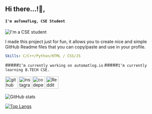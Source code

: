 ## Hi there...!👋, 
#### ```I'm auTomaTLog, CSE Student```
![I'm a CSE student](https://arturssmirnovs.github.io/github-profile-readme-generator/images/banner.png)

I made this project just for fun, it allows you to create nice and simple GitHub Readme files that you can copy/paste and use in your profile.

```yaml
Skills: C/C++/Python/HTML / CSS/JS
```

#####```I’m currently working on automatlog.io```
#####```I’m currently learning B.TECH CSE.```  


[<img src='https://cdn.jsdelivr.net/npm/simple-icons@3.0.1/icons/github.svg' alt='github' height='40'>](https://github.com/https://github.com/automatlog)  [<img src='https://cdn.jsdelivr.net/npm/simple-icons@3.0.1/icons/instagram.svg' alt='instagram' height='40'>](https://www.instagram.com/https://instagram.com/automatlog/)  [<img src='https://cdn.jsdelivr.net/npm/simple-icons@3.0.1/icons/codepen.svg' alt='codepen' height='40'>](https://codepen.io/https://codepen.io/automatlog)  [<img src='https://cdn.jsdelivr.net/npm/simple-icons@3.0.1/icons/reddit.svg' alt='Reddit' height='40'>](https://www.reddit.com/user/https://www.reddit.com/user/Automatlog)  

![GitHub stats](https://github-readme-stats.vercel.app/api?username=automatlog&show_icons=true)

[![Top Langs](https://github-readme-stats.vercel.app/api/top-langs/?username=automatlog)](https://github.com/anuraghazra/github-readme-stats)


<!---
automatlog/automatlog is a ✨ special ✨ repository because its `README.md` (this file) appears on your GitHub profile.
You can click the Preview link to take a look at your changes.
--->

